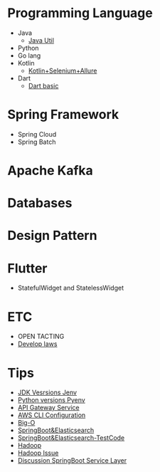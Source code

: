 # Programming Language
* Java 
    * [Java Util](https://github.com/jyshine/TIL/blob/main/java/README.md) 
* Python
* Go lang
* Kotlin
    * [Kotlin+Selenium+Allure](https://github.com/jyshine/TIL/blob/main/kotlin/ui-testing/README.md)
* Dart
    * [Dart basic](https://github.com/jyshine/TIL/blob/main/dart/README.md)

# Spring Framework
* Spring Cloud
* Spring Batch

# Apache Kafka

# Databases

# Design Pattern

# Flutter
*  StatefulWidget and StatelessWidget

# ETC
* OPEN TACTING
* [Develop laws](https://github.com/jyshine/TIL/blob/main/laws/README.md)

# Tips
* [JDK Vesrsions Jenv](https://github.com/jyshine/TIL/blob/main/개발일지/%23JDK버전관리.md)
* [Python versions Pyenv](https://github.com/jyshine/TIL/blob/main/개발일지/%23pyenv_설치.md)
* [API Gateway Service](https://github.com/jyshine/TIL/blob/main/개발일지/%23API%20Gateway%20Service.md)
* [AWS CLI Configuration](https://github.com/jyshine/TIL/blob/main/개발일지/%23AWS%20CLI%20Configuration.md)
* [Big-O](https://github.com/jyshine/TIL/blob/main/개발일지/%23Big-O.md)
* [SpringBoot&Elasticsearch](https://github.com/jyshine/TIL/blob/main/개발일지/%23ELK%20%23SpringBoot.md)
* [SpringBoot&Elasticsearch-TestCode](https://github.com/jyshine/TIL/tree/main/spring-log-elk)
* [Hadoop](https://github.com/jyshine/TIL/blob/main/개발일지/%23Hadoop.md)
* [Hadoop Issue](https://github.com/jyshine/TIL/blob/main/개발일지/%23Hadoop_Issue.md)
* [Discussion SpringBoot Service Layer](https://github.com/jyshine/TIL/blob/main/개발일지/Spring%20Service%20Layer에%20대한%20고찰.md)

